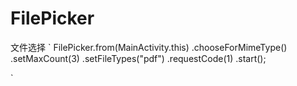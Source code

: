 # FilePicker

文件选择
`
 FilePicker.from(MainActivity.this)
                        .chooseForMimeType()
                        .setMaxCount(3)
                        .setFileTypes("pdf")
                        .requestCode(1)
                        .start();
             
`
